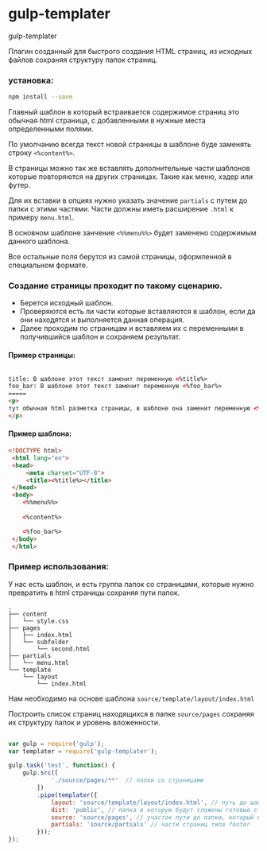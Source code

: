 # gulp-templater

gulp-templater

Плагин созданный для быстрого создания HTML страниц, из исходных файлов сохраняя структуру папок страниц.

### установка:

```bash
npm install --save
```

Главный шаблон в который встраивается содержимое страниц это обычная html страница, с добавленными в нужные места определенными полями.

По умолчанию всегда текст новой страницы в шаблоне буде заменять строку `<%content%>`.

В страницы можно так же вставлять дополнительные части шаблонов которые повторяются на других страницах. Такие как меню, хэдер или футер.

Для их вставки в опциях нужно указать значение `partials`  с путем до папки с этими частями. Части должны иметь расширение `.html` к примеру `menu.html`.

В основном шаблоне занчение `<%%menu%%>` будет заменено содержимым данного шаблона.

Все остальные поля берутся из самой страницы, оформленной в специальном формате.

### Создание страницы проходит по такому сценарию.

* Берется исходный шаблон.
* Проверяются есть ли части которые вставляются в шаблон, если да они находятся и выполняется данная операция.
* Далее проходим по страницам и вставляем их с переменными в получившийся шаблон и сохраняем результат.


#### Пример страницы:

```html

title: В шаблоне этот текст заменит переменную <%title%>
foo_bar: В шаблоне этот текст заменит переменную <%foo_bar%>
=====
<p>
тут обычная html разметка страницы, в шаблоне она заменит переменную <%content%>
</p>

```

#### Пример шаблона:
```html
<!DOCTYPE html>
 <html lang="en">
 <head>
     <meta charset="UTF-8">
     <title><%title%></title>
 </head>
 <body>
    <%%menu%%>
    
    <%content%>

    <%foo_bar%>
 </body>
 </html> 
```



### Пример использования:

У нас есть шаблон, и есть группа папок со страницами, которые нужно превратить в html страницы сохраняя пути папок.

```
.
├── content
│   └── style.css
├── pages
│   ├── index.html
│   └── subfolder
│       └── second.html
├── partials
│   └── menu.html
└── template
    └── layout
        └── index.html

```

Нам необходимо на основе шаблона 
` source/template/layout/index.html `

Построить список страниц находящихся в папке 
`source/pages` сохраняя их структуру папок и уровень вложенности.


```js

var gulp = require('gulp');
var templater = require('gulp-templater');

gulp.task('test', function() {
    gulp.src([
            './source/pages/**'  // папки со страницами
        ])
        .pipe(templater({
            layout: 'source/template/layout/index.html', // путь до шаблона
            dist: 'public', // папка в которую будут сложены готовые страницы
            source: 'source/pages', // участок пути до папки, который нужно исключить
            partials: 'source/partials' // части страниц типа footer
        }));
});


```
